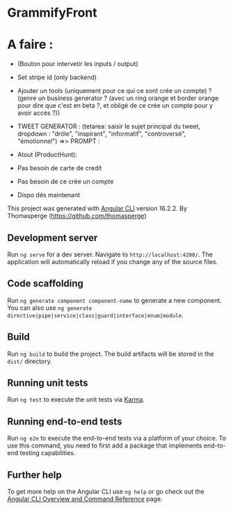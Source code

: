 # GrammifyFront
# A faire :

- (Bouton pour intervetir les inputs / output)
- Set stripe id (only backend)
- Ajouter un tools (uniquement pour ce qui ce sont crée un compte) ? (genre un business generator ? (avec un ring orange et border orange pour dire que c'est en beta ?, et obligé de ce crée un compte pour y avoir accès ?))
- TWEET GENERATOR : (tetarea: saisir le sujet principal du tweet, dropdown : "drôle", "inspirant", "informatif", "controversé", "émotionnel") =>> PROMPT : 

- Atout (ProductHunt): 
- Pas besoin de carte de credit
- Pas besoin de ce crée un compte
- Dispo dés maintenant

This project was generated with [Angular CLI](https://github.com/angular/angular-cli) version 16.2.2.
By Thomasperge (https://github.com/thomasperge)

## Development server

Run `ng serve` for a dev server. Navigate to `http://localhost:4200/`. The application will automatically reload if you change any of the source files.

## Code scaffolding

Run `ng generate component component-name` to generate a new component. You can also use `ng generate directive|pipe|service|class|guard|interface|enum|module`.

## Build

Run `ng build` to build the project. The build artifacts will be stored in the `dist/` directory.

## Running unit tests

Run `ng test` to execute the unit tests via [Karma](https://karma-runner.github.io).

## Running end-to-end tests

Run `ng e2e` to execute the end-to-end tests via a platform of your choice. To use this command, you need to first add a package that implements end-to-end testing capabilities.

## Further help

To get more help on the Angular CLI use `ng help` or go check out the [Angular CLI Overview and Command Reference](https://angular.io/cli) page.
